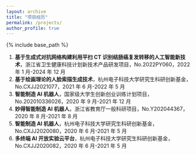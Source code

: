 ```yaml
---
layout: archive
title: "项目经历"
permalink: /projects/
author_profile: true
---
```


{% include base_path %}

1. **基于生成式对抗网络构建利用平扫 CT 识别结肠癌复发转移的人工智能新技术**，浙江省卫生健康科技计划新技术产品研发项目，No.2022PY060，2022 年 1 月-2024 年 12 月
2. **基于绘画理论的人脸索描生成技术**，杭州电子科技大学研究生科研创新基金，No.CXJJ2021077，2021 年 6 月-2022 年 5 月
3. **智能制造 AI 机器人**，国家级大学生创新创业训练计划项目，No.202010336026，2020 年 9 月-2021 年 12 月
4. **妙得智能制造 AI 机器人**，浙江省教育厅一般科研项目，No.Y202044367，2020 年 8 月-2021 年 8 月
5. **智能制造 AI 机器人**，杭州电子科技大学研究生科研创新基金，No.CXJJ2020080，2020 年 6 月-2021 年 5 月
6. **多终端 AI 开放实验云平台**，杭州电子科技大学研究生科研创新基金，No.CXJJ2020082，2020 年 6 月-2021 年 5 月
